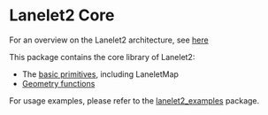 # Lanelet2 Core

For an overview on the Lanelet2 architecture, see [here](doc/Architecture.md)

This package contains the core library of Lanelet2:
- The [basic primitives](doc/LaneletPrimitives.md), including LaneletMap
- [Geometry functions](doc/GeometryPrimer.md)

For usage examples, please refer to the [lanelet2_examples](../lanelet2_examples/README.md) package.



